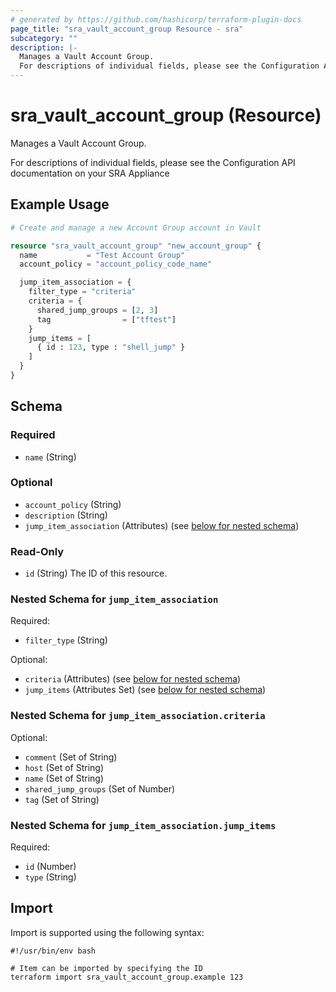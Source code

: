 ```yaml
---
# generated by https://github.com/hashicorp/terraform-plugin-docs
page_title: "sra_vault_account_group Resource - sra"
subcategory: ""
description: |-
  Manages a Vault Account Group.
  For descriptions of individual fields, please see the Configuration API documentation on your SRA Appliance
---
```


# sra_vault_account_group (Resource)

Manages a Vault Account Group.

For descriptions of individual fields, please see the Configuration API documentation on your SRA Appliance

## Example Usage

```terraform
# Create and manage a new Account Group account in Vault

resource "sra_vault_account_group" "new_account_group" {
  name           = "Test Account Group"
  account_policy = "account_policy_code_name"

  jump_item_association = {
    filter_type = "criteria"
    criteria = {
      shared_jump_groups = [2, 3]
      tag                = ["tftest"]
    }
    jump_items = [
      { id : 123, type : "shell_jump" }
    ]
  }
}
```

<!-- schema generated by tfplugindocs -->
## Schema

### Required

- `name` (String)

### Optional

- `account_policy` (String)
- `description` (String)
- `jump_item_association` (Attributes) (see [below for nested schema](#nestedatt--jump_item_association))

### Read-Only

- `id` (String) The ID of this resource.

<a id="nestedatt--jump_item_association"></a>
### Nested Schema for `jump_item_association`

Required:

- `filter_type` (String)

Optional:

- `criteria` (Attributes) (see [below for nested schema](#nestedatt--jump_item_association--criteria))
- `jump_items` (Attributes Set) (see [below for nested schema](#nestedatt--jump_item_association--jump_items))

<a id="nestedatt--jump_item_association--criteria"></a>
### Nested Schema for `jump_item_association.criteria`

Optional:

- `comment` (Set of String)
- `host` (Set of String)
- `name` (Set of String)
- `shared_jump_groups` (Set of Number)
- `tag` (Set of String)


<a id="nestedatt--jump_item_association--jump_items"></a>
### Nested Schema for `jump_item_association.jump_items`

Required:

- `id` (Number)
- `type` (String)

## Import

Import is supported using the following syntax:

```shell
#!/usr/bin/env bash

# Item can be imported by specifying the ID
terraform import sra_vault_account_group.example 123
```
